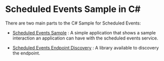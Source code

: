 # Scheduled Events Sample in C#

There are two main parts to the C# Sample for Scheduled Events: 

* [Scheduled Events Sample](ScheduledEventsSample) : A simple application that shows a sample interaction an application can have with the scheduled events service.

* [Scheduled Events Endpoint Discovery](EndpointDiscoveryLib) : A library available to discovery the endpoint.